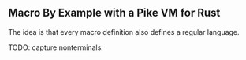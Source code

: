 ## Macro By Example with a Pike VM for Rust

The idea is that every macro definition also defines a regular language.

TODO: capture nonterminals.

